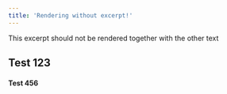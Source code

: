 ```yaml
---
title: 'Rendering without excerpt!'
---
```


This excerpt should not be rendered together with the other text

<!--more-->

## Test 123

#### Test 456
